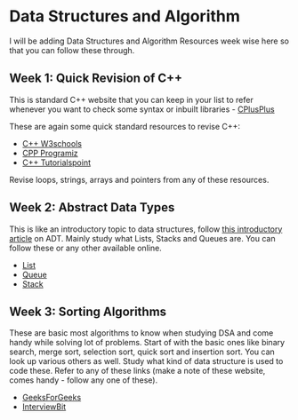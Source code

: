 # Data Structures and Algorithm
I will be adding Data Structures and Algorithm Resources week wise here so that you can follow these through.

## Week 1: Quick Revision of C++
This is standard C++ website that you can keep in your list to refer whenever you want to check some syntax or inbuilt libraries - [CPlusPlus](http://www.cplusplus.com/doc/tutorial/)

These are again some quick standard resources to revise C++:
- [C++ W3schools](https://www.w3schools.com/cpp/)
- [CPP Programiz](https://www.programiz.com/cpp-programming)
- [C++ Tutorialspoint](https://www.tutorialspoint.com/cplusplus/index.htm)

Revise loops, strings, arrays and pointers from any of these resources.

## Week 2: Abstract Data Types
This is like an introductory topic to data structures, follow [this introductory article](https://www.geeksforgeeks.org/abstract-data-types/) on ADT. Mainly study what Lists, Stacks and Queues are. You can follow these or any other available online.

- [List](https://www.geeksforgeeks.org/list-cpp-stl/)
- [Queue](https://www.geeksforgeeks.org/queue-cpp-stl/)
- [Stack](https://www.geeksforgeeks.org/stack-in-cpp-stl/)

## Week 3: Sorting Algorithms 
These are basic most algorithms to know when studying DSA and come handy while solving lot of problems. Start of with the basic ones like binary search, merge sort, selection sort, quick sort and insertion sort. You can look up various others as well. Study what kind of data structure is used to code these. Refer to any of these links (make a note of these website, comes handy - follow any one of these).

- [GeeksForGeeks](https://www.geeksforgeeks.org/sorting-algorithms/)
- [InterviewBit](https://www.interviewbit.com/tutorial/sorting-algorithms/)
